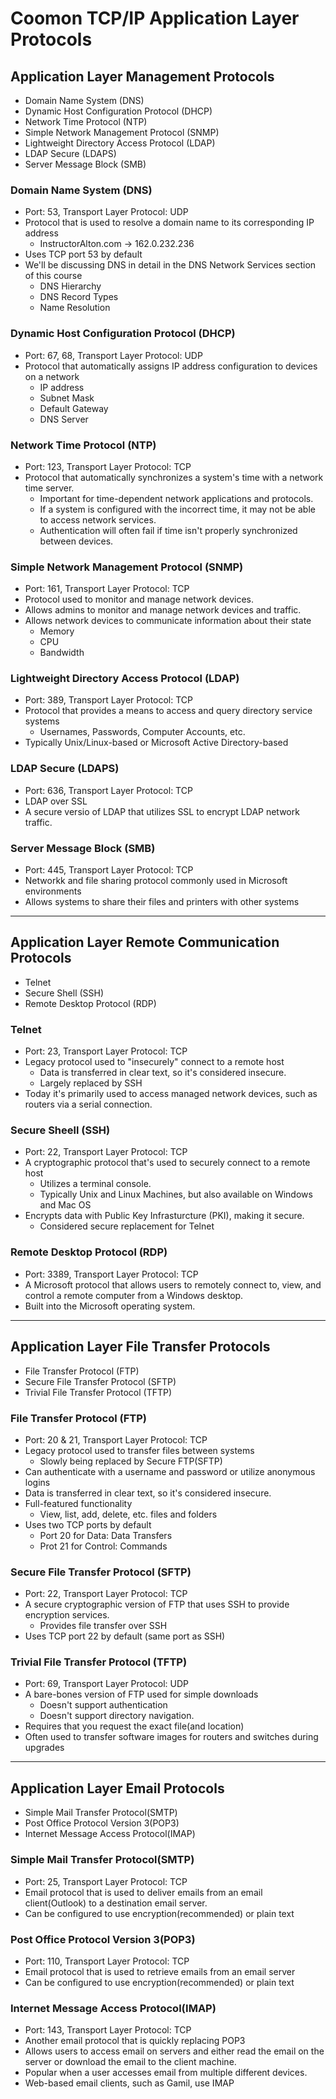# Coomon TCP/IP Application Layer Protocols

## Application Layer Management Protocols

- Domain Name System (DNS)
- Dynamic Host Configuration Protocol (DHCP)
- Network Time Protocol (NTP)
- Simple Network Management Protocol (SNMP)
- Lightweight Directory Access Protocol (LDAP)
- LDAP Secure (LDAPS)
- Server Message Block (SMB)

### Domain Name System (DNS)

- Port: 53, Transport Layer Protocol: UDP
- Protocol that is used to resolve a domain name to its corresponding IP address
  - InstructorAlton.com -> 162.0.232.236
- Uses TCP port 53 by default
- We'll be discussing DNS in detail in the DNS Network Services section of this course
  - DNS Hierarchy
  - DNS Record Types
  - Name Resolution

### Dynamic Host Configuration Protocol (DHCP)

- Port: 67, 68, Transport Layer Protocol: UDP
- Protocol that automatically assigns IP address configuration to devices on a network
  - IP address
  - Subnet Mask
  - Default Gateway
  - DNS Server

### Network Time Protocol (NTP)

- Port: 123, Transport Layer Protocol: TCP
- Protocol that automatically synchronizes a system's time with a network time server.
  - Important for time-dependent network applications and protocols.
  - If a system is configured with the incorrect time, it may not be able to access network services.
  - Authentication will often fail if time isn't properly synchronized between devices.

### Simple Network Management Protocol (SNMP)

- Port: 161, Transport Layer Protocol: TCP
- Protocol used to monitor and manage network devices.
- Allows admins to monitor and manage network devices and traffic.
- Allows network devices to communicate information about their state
  - Memory
  - CPU
  - Bandwidth

### Lightweight Directory Access Protocol (LDAP)

- Port: 389, Transport Layer Protocol: TCP
- Protocol that provides a means to access and query directory service systems
  - Usernames, Passwords, Computer Accounts, etc.
- Typically Unix/Linux-based or Microsoft Active Directory-based

### LDAP Secure (LDAPS)

- Port: 636, Transport Layer Protocol: TCP
- LDAP over SSL
- A secure versio of LDAP that utilizes SSL to encrypt LDAP network traffic.

### Server Message Block (SMB)

- Port: 445, Transport Layer Protocol: TCP
- Networkk and file sharing protocol commonly used in Microsoft environments
- Allows systems to share their files and printers with other systems

---

## Application Layer Remote Communication Protocols

- Telnet
- Secure Shell (SSH)
- Remote Desktop Protocol (RDP)

### Telnet

- Port: 23, Transport Layer Protocol: TCP
- Legacy protocol used to "insecurely" connect to a remote host
  - Data is transferred in clear text, so it's considered insecure.
  - Largely replaced by SSH
- Today it's primarily used to access managed network devices, such as routers via a serial connection.

### Secure Sheell (SSH)

- Port: 22, Transport Layer Protocol: TCP
- A cryptographic protocol that's used to securely connect to a remote host
  - Utilizes a terminal console.
  - Typically Unix and Linux Machines, but also available on Windows and Mac OS
- Encrypts data with Public Key Infrasturcture (PKI), making it secure.
  - Considered secure replacement for Telnet

### Remote Desktop Protocol (RDP)

- Port: 3389, Transport Layer Protocol: TCP
- A Microsoft protocol that allows users to remotely connect to, view, and control a remote computer from a Windows desktop.
- Built into the Microsoft operating system.

---

## Application Layer File Transfer Protocols

- File Transfer Protocol (FTP)
- Secure File Transfer Protocol (SFTP)
- Trivial File Transfer Protocol (TFTP)

### File Transfer Protocol (FTP)

- Port: 20 & 21, Transport Layer Protocol: TCP
- Legacy protocol used to transfer files between systems
  - Slowly being replaced by Secure FTP(SFTP)
- Can authenticate with a username and password or utilize anonymous logins
- Data is transferred in clear text, so it's considered insecure.
- Full-featured functionality
  - View, list, add, delete, etc. files and folders
- Uses two TCP ports by default
  - Port 20 for Data: Data Transfers
  - Prot 21 for Control: Commands

### Secure File Transfer Protocol (SFTP)

- Port: 22, Transport Layer Protocol: TCP
- A secure cryptographic version of FTP that uses SSH to provide encryption services.
  - Provides file transfer over SSH
- Uses TCP port 22 by default (same port as SSH)

### Trivial File Transfer Protocol (TFTP)

- Port: 69, Transport Layer Protocol: UDP
- A bare-bones version of FTP used for simple downloads
  - Doesn't support authentication
  - Doesn't support directory navigation.
- Requires that you request the exact file(and location)
- Often used to transfer software images for routers and switches during upgrades

---

## Application Layer Email Protocols

- Simple Mail Transfer Protocol(SMTP)
- Post Office Protocol Version 3(POP3)
- Internet Message Access Protocol(IMAP)

### Simple Mail Transfer Protocol(SMTP)

- Port: 25, Transport Layer Protocol: TCP
- Email protocol that is used to deliver emails from an email client(Outlook) to a destination email server.
- Can be configured to use encryption(recommended) or plain text

### Post Office Protocol Version 3(POP3)

- Port: 110, Transport Layer Protocol: TCP
- Email protocol that is used to retrieve emails from an email server
- Can be configured to use encryption(recommended) or plain text

### Internet Message Access Protocol(IMAP)

- Port: 143, Transport Layer Protocol: TCP
- Another email protocol that is quickly replacing POP3
- Allows users to access email on servers and either read the email on the server or download the email to the client machine.
- Popular when a user accesses email from multiple different devices.
- Web-based email clients, such as Gamil, use IMAP
